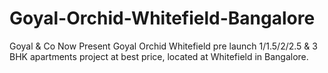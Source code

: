 # Goyal-Orchid-Whitefield-Bangalore
Goyal &amp; Co Now Present Goyal Orchid Whitefield pre launch 1/1.5/2/2.5 &amp; 3 BHK apartments project at best price, located at Whitefield in Bangalore.

